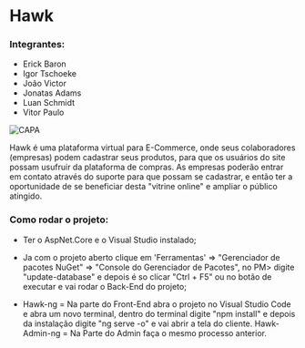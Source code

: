 # Hawk 

### Integrantes:
- Erick Baron
- Igor Tschoeke
- João Victor
- Jonatas Adams
- Luan Schmidt
- Vitor Paulo

![CAPA](https://i.imgur.com/2xg73Xb.png)

 Hawk é uma plataforma virtual para E-Commerce, onde seus colaboradores (empresas) podem cadastrar seus produtos, para que os usuários do site possam usufruir da plataforma de compras. As empresas poderão entrar em contato através do suporte para que possam se cadastrar, e então ter a oportunidade de se beneficiar desta "vitrine online" e ampliar o público atingido.
 
 ### Como rodar o projeto:
 - Ter o AspNet.Core e o Visual Studio instalado;
 - Ja com o projeto aberto clique em 'Ferramentas' => "Gerenciador de pacotes NuGet" => "Console do Gerenciador de Pacotes", no PM> digite "update-database" e depois é so clicar "Ctrl + F5" ou no botão de executar e vai rodar o Back-End do projeto;
 
 - Hawk-ng = Na parte do Front-End abra o projeto no Visual Studio Code e abra um novo terminal, dentro do terminal digite "npm install" e depois da instalação digite "ng serve -o" e vai abrir a tela do cliente. Hawk-Admin-ng = Na Parte do Admin faça o mesmo processo anterior.
 
 


